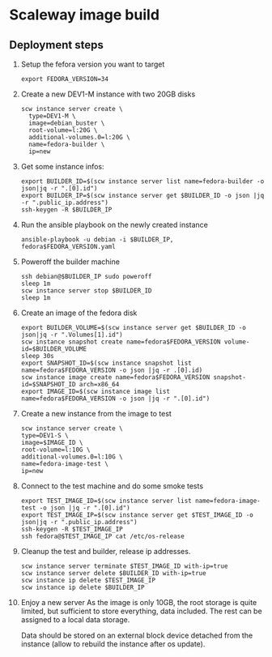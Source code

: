 # Scaleway image build

## Deployment steps

1.  Setup the fefora version you want to target
    ```
    export FEDORA_VERSION=34
    ```
2.  Create a new DEV1-M instance with two 20GB disks
    ```
    scw instance server create \
      type=DEV1-M \
      image=debian_buster \
      root-volume=l:20G \
      additional-volumes.0=l:20G \
      name=fedora-builder \
      ip=new
    ```

3.  Get some instance infos:
    ```
    export BUILDER_ID=$(scw instance server list name=fedora-builder -o json|jq -r ".[0].id")
    export BUILDER_IP=$(scw instance server get $BUILDER_ID -o json |jq -r ".public_ip.address")
    ssh-keygen -R $BUILDER_IP
    ```

4.  Run the ansible playbook on the newly created instance
    ```
    ansible-playbook -u debian -i $BUILDER_IP, fedora$FEDORA_VERSION.yaml
    ```

5. Poweroff the builder machine
    ```
    ssh debian@$BUILDER_IP sudo poweroff
    sleep 1m
    scw instance server stop $BUILDER_ID
    sleep 1m
    ```

6. Create an image of the fedora disk
    ```
    export BUILDER_VOLUME=$(scw instance server get $BUILDER_ID -o json|jq -r ".Volumes[1].id")
    scw instance snapshot create name=fedora$FEDORA_VERSION volume-id=$BUILDER_VOLUME
    sleep 30s
    export SNAPSHOT_ID=$(scw instance snapshot list name=fedora$FEDORA_VERSION -o json |jq -r .[0].id)
    scw instance image create name=fedora$FEDORA_VERSION snapshot-id=$SNAPSHOT_ID arch=x86_64
    export IMAGE_ID=$(scw instance image list name=fedora$FEDORA_VERSION -o json |jq -r ".[0].id")
    ```
7.  Create a new instance from the image to test
    ```
    scw instance server create \
    type=DEV1-S \
    image=$IMAGE_ID \
    root-volume=l:10G \
    additional-volumes.0=l:10G \
    name=fedora-image-test \
    ip=new
    ```
8.  Connect to the test machine and do some smoke tests
    ```
    export TEST_IMAGE_ID=$(scw instance server list name=fedora-image-test -o json |jq -r ".[0].id")
    export TEST_IMAGE_IP=$(scw instance server get $TEST_IMAGE_ID -o json|jq -r ".public_ip.address")
    ssh-keygen -R $TEST_IMAGE_IP
    ssh fedora@$TEST_IMAGE_IP cat /etc/os-release
9.  Cleanup the test and builder, release ip addresses.
    ```
    scw instance server terminate $TEST_IMAGE_ID with-ip=true
    scw instance server delete $BUILDER_ID with-ip=true
    scw instance ip delete $TEST_IMAGE_IP
    scw instance ip delete $BUILDER_IP
    ```
10. Enjoy a new server
    As the image is only 10GB, the root storage is quite limited, but sufficient to store everything, data included. The rest can be assigned to a local data storage.

    Data should be stored on an external block device detached from the instance (allow to rebuild the instance after os update).
